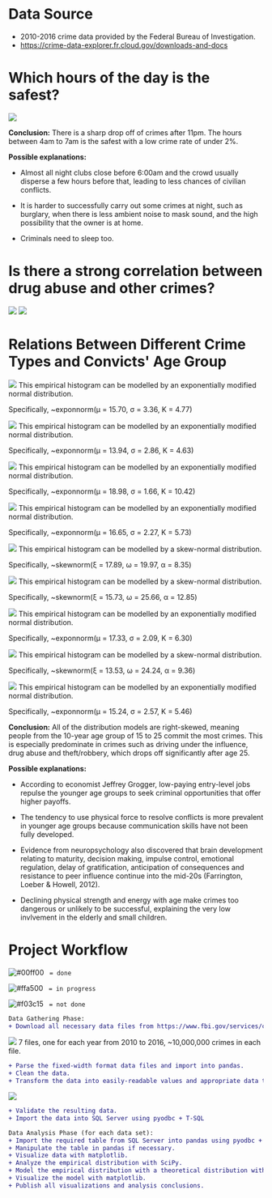 # Data Source
- 2010-2016 crime data provided by the Federal Bureau of Investigation.
- https://crime-data-explorer.fr.cloud.gov/downloads-and-docs

# Which hours of the day is the safest?
![](https://i.imgur.com/eGYJADE.png)

**Conclusion:** There is a sharp drop off of crimes after 11pm. The hours between 4am to 7am is the safest with a low crime rate of under 2%.

**Possible explanations:**

- Almost all night clubs close before 6:00am and the crowd usually disperse a few hours before that, leading to less chances of civilian conflicts.

- It is harder to successfully carry out some crimes at night, such as burglary, when there is less ambient noise to mask sound, and the high possibility that the owner is at home.

- Criminals need to sleep too.

# Is there a strong correlation between drug abuse and other crimes?
![](https://i.imgur.com/5E0BhCU.png)
![](https://i.imgur.com/CaFPPe7.png)

# Relations Between Different Crime Types and Convicts' Age Group
 ![](https://i.imgur.com/3VmvZ18.png)
This empirical histogram can be modelled by an exponentially modified normal distribution. 

Specifically, ~exponnorm(μ = 15.70, σ = 3.36, K = 4.77)

![](https://i.imgur.com/yO7F8S7.png)
This empirical histogram can be modelled by an exponentially modified normal distribution. 

Specifically, ~exponnorm(μ = 13.94, σ = 2.86, K = 4.63)

![](https://i.imgur.com/ivaT3Pu.png)
This empirical histogram can be modelled by an exponentially modified normal distribution. 

Specifically, ~exponnorm(μ = 18.98, σ = 1.66, K = 10.42)

![](https://i.imgur.com/YXRilmi.png)
This empirical histogram can be modelled by an exponentially modified normal distribution. 

Specifically, ~exponnorm(μ = 16.65, σ = 2.27, K = 5.73)

![](https://i.imgur.com/Kl6q3i2.png)
This empirical histogram can be modelled by a skew-normal distribution. 

Specifically, ~skewnorm(ξ = 17.89, ω = 19.97, α = 8.35)

![](https://i.imgur.com/0Jtmxuw.png)
This empirical histogram can be modelled by a skew-normal distribution. 

Specifically, ~skewnorm(ξ = 15.73, ω = 25.66, α = 12.85)

![](https://i.imgur.com/ACjUpmN.png)
This empirical histogram can be modelled by an exponentially modified normal distribution. 

Specifically, ~exponnorm(μ = 17.33, σ = 2.09, K = 6.30)

![](https://i.imgur.com/1RONXX7.png)
This empirical histogram can be modelled by a skew-normal distribution. 

Specifically, ~skewnorm(ξ = 13.53, ω = 24.24, α = 9.36)

![](https://i.imgur.com/FOn3BcA.png)
This empirical histogram can be modelled by an exponentially modified normal distribution. 

Specifically, ~exponnorm(μ = 15.24, σ = 2.57, K = 5.46)

**Conclusion:** All of the distribution models are right-skewed, meaning people from the 10-year age group of 15 to 25 commit the most crimes. This is especially predominate in crimes such as driving under the influence, drug abuse and theft/robbery, which drops off significantly after age 25.

**Possible explanations:** 

- According to economist Jeffrey Grogger, low-paying entry-level jobs repulse the younger age groups to seek criminal opportunities that offer higher payoffs.

- The tendency to use physical force to resolve conflicts is more prevalent in younger age groups because communication skills have not been fully developed.

- Evidence from neuropsychology also discovered that brain development relating to maturity, decision making, impulse control, emotional regulation, delay of gratification, anticipation of consequences and resistance to peer influence continue into the mid-20s (Farrington, Loeber & Howell, 2012).

- Declining physical strength and energy with age make crimes too dangerous or unlikely to be successful, explaining the very low invlvement in the elderly and small children.


# Project Workflow

![#00ff00](https://placehold.it/15/00ff00/000000?text=+) ` = done`

![#ffa500](https://placehold.it/15/ffa500/000000?text=+) ` = in progress`

![#f03c15](https://placehold.it/15/f03c15/000000?text=+) ` = not done`

```diff
Data Gathering Phase:
+ Download all necessary data files from https://www.fbi.gov/services/cjis/ucr.  
```
![](https://i.imgur.com/ZxPmSzt.png) 
7 files, one for each year from 2010 to 2016, ~10,000,000 crimes in each file.
```diff
+ Parse the fixed-width format data files and import into pandas. 
+ Clean the data. 
+ Transform the data into easily-readable values and appropriate data types.
```
![](https://i.imgur.com/N3CWkgz.png) 
```diff
+ Validate the resulting data.
+ Import the data into SQL Server using pyodbc + T-SQL

Data Analysis Phase (for each data set):
+ Import the required table from SQL Server into pandas using pyodbc + T-SQL.
+ Manipulate the table in pandas if necessary.
+ Visualize data with matplotlib.
+ Analyze the empirical distribution with SciPy.
+ Model the empirical distribution with a theoretical distribution with SciPy for future estimates of the same case.
+ Visualize the model with matplotlib.
+ Publish all visualizations and analysis conclusions.
```
